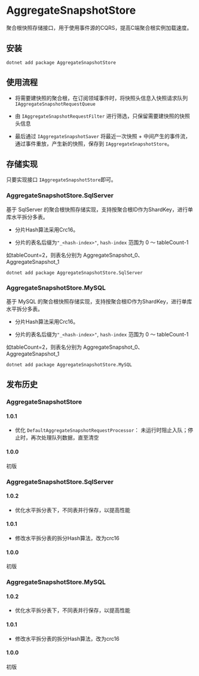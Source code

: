 # AggregateSnapshotStore
聚合根快照存储接口，用于使用事件源的CQRS，提高C端聚合根实例加载速度。

## 安装

```
dotnet add package AggregateSnapshotStore
```

## 使用流程

- 将需要建快照的聚合根，在订阅领域事件时，将快照头信息入快照请求队列 `IAggregateSnapshotRequestQueue`

- 由 `IAggregateSnapshotRequestFilter` 进行筛选，只保留需要建快照的快照头信息

- 最后通过 `IAggregateSnapshotSaver` 将最近一次快照 + 中间产生的事件流，通过事件重放，产生新的快照，保存到 `IAggregateSnapshotStore`。

## 存储实现

只要实现接口 `IAggregateSnapshotStore`即可。

### AggregateSnapshotStore.SqlServer
基于 SqlServer 的聚合根快照存储实现，支持按聚合根ID作为ShardKey，进行单库水平拆分多表。

- 分片Hash算法采用Crc16。

- 分片的表名后缀为`"_<hash-index>"`,  `hash-index` 范围为 0 ～ tableCount-1

如tableCount=2，则表名分别为 AggregateSnapshot_0、AggregateSnapshot_1

```
dotnet add package AggregateSnapshotStore.SqlServer
```
### AggregateSnapshotStore.MySQL
基于 MySQL 的聚合根快照存储实现，支持按聚合根ID作为ShardKey，进行单库水平拆分多表。

- 分片Hash算法采用Crc16。

- 分片的表名后缀为`"_<hash-index>"`,  `hash-index` 范围为 0 ～ tableCount-1

如tableCount=2，则表名分别为 AggregateSnapshot_0、AggregateSnapshot_1

```
dotnet add package AggregateSnapshotStore.MySQL
```

## 发布历史

### AggregateSnapshotStore

#### 1.0.1

- 优化 `DefaultAggregateSnapshotRequestProcessor`： 未运行时阻止入队；停止时，再次处理队列数据，直至清空

#### 1.0.0

初版


### AggregateSnapshotStore.SqlServer

#### 1.0.2

- 优化水平拆分表下，不同表并行保存，以提高性能

#### 1.0.1

- 修改水平拆分表的拆分Hash算法，改为crc16

#### 1.0.0

初版

### AggregateSnapshotStore.MySQL

#### 1.0.2

- 优化水平拆分表下，不同表并行保存，以提高性能

#### 1.0.1

- 修改水平拆分表的拆分Hash算法，改为crc16

#### 1.0.0

初版
